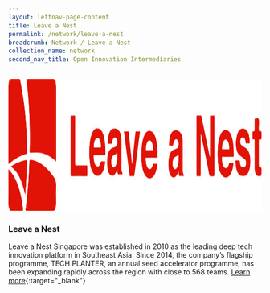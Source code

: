 ```yaml
---
layout: leftnav-page-content
title: Leave a Nest
permalink: /network/leave-a-nest
breadcrumb: Network / Leave a Nest
collection_name: network
second_nav_title: Open Innovation Intermediaries
---
```

<div class="networklogo">
<a href="https://lne.st/">
<img src="/images/partners/LVN.jpg" alt="1" style="width:1393px;height:262px">
</a>
</div>

<h3>Leave a Nest </h3>

Leave a Nest Singapore was established in 2010 as the leading deep tech innovation platform in Southeast Asia. Since 2014, the company’s flagship programme, TECH PLANTER, an annual seed accelerator programme, has been expanding rapidly across the region with close to 568 teams.
[Learn more](https://lne.st/){:target="_blank"}
